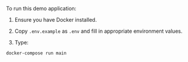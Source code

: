 To run this demo application:

1. Ensure you have Docker installed.

1. Copy `.env.example` as `.env` and fill in appropriate environment values.

1. Type:

```sh
docker-compose run main
```